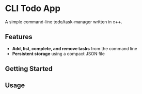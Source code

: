 



# CLI Todo App

A simple command-line todo/task-manager written in c++.

## Features

- **Add, list, complete, and remove tasks** from the command line
- **Persistent storage** using a compact JSON file

## Getting Started

## Usage


